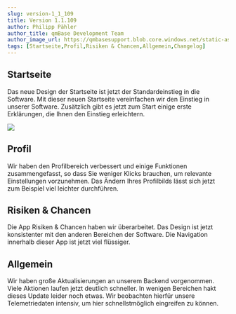 ```yaml
---
slug: version-1_1_109
title: Version 1.1.109
author: Philipp Pähler
author_title: qmBase Development Team
author_image_url: https://qmbasesupport.blob.core.windows.net/static-assets/img/persons/paehler_round.png
tags: [Startseite,Profil,Risiken & Chancen,Allgemein,Changelog]
---
```

## Startseite

Das neue Design der Startseite ist jetzt der Standardeinstieg in die Software. Mit dieser neuen Startseite vereinfachen wir den Einstieg in unserer Software. Zusätzlich gibt es jetzt zum Start einige erste Erklärungen, die Ihnen den Einstieg erleichtern.

![](https://caqadmin.blob.core.windows.net/releasenotes/94-images/mceclip0.png)

## Profil

Wir haben den Profilbereich verbessert und einige Funktionen zusammengefasst, so dass Sie weniger Klicks brauchen, um relevante Einstellungen vorzunehmen. Das Ändern Ihres Profilbilds lässt sich jetzt zum Beispiel viel leichter durchführen.

## Risiken & Chancen

Die App Risiken & Chancen haben wir überarbeitet. Das Design ist jetzt konsistenter mit den anderen Bereichen der Software. Die Navigation innerhalb dieser App ist jetzt viel flüssiger.

## Allgemein

Wir haben große Aktualisierungen an unserem Backend vorgenommen. Viele Aktionen laufen jetzt deutlich schneller. In wenigen Bereichen hakt dieses Update leider noch etwas. Wir beobachten hierfür unsere Telemetriedaten intensiv, um hier schnellstmöglich eingreifen zu können. 